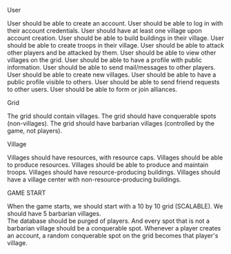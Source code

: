 User

User should be able to create an account.
User should be able to log in with their account credentials.
User should have at least one village upon account creation.
User should be able to build buildings in their village.
User should be able to create troops in their village.
User should be able to attack other players and be attacked by them.
User should be able to view other villages on the grid.
User should be able to have a profile with public information.
User should be able to send mail/messages to other players.
User should be able to create new villages.
User should be able to have a public profile visible to others.
User should be able to send friend requests to other users.
User should be able to form or join alliances.


Grid

The grid should contain villages.
The grid should have conquerable spots (non-villages).
The grid should have barbarian villages (controlled by the game, not players).


Village

Villages should have resources, with resource caps.
Villages should be able to produce resources.
Villages should be able to produce and maintain troops.
Villages should have resource-producing buildings.
Villages should have a village center with non-resource-producing buildings.


GAME START 

When the game starts, we should start with a 10 by 10 grid (SCALABLE). We should have 5 barbarian villages.  
The database should be purged of players. And every spot that is not a barbarian village should be a conquerable spot. 
Whenever a player creates an account, a random conquerable spot on the grid becomes that player's village. 